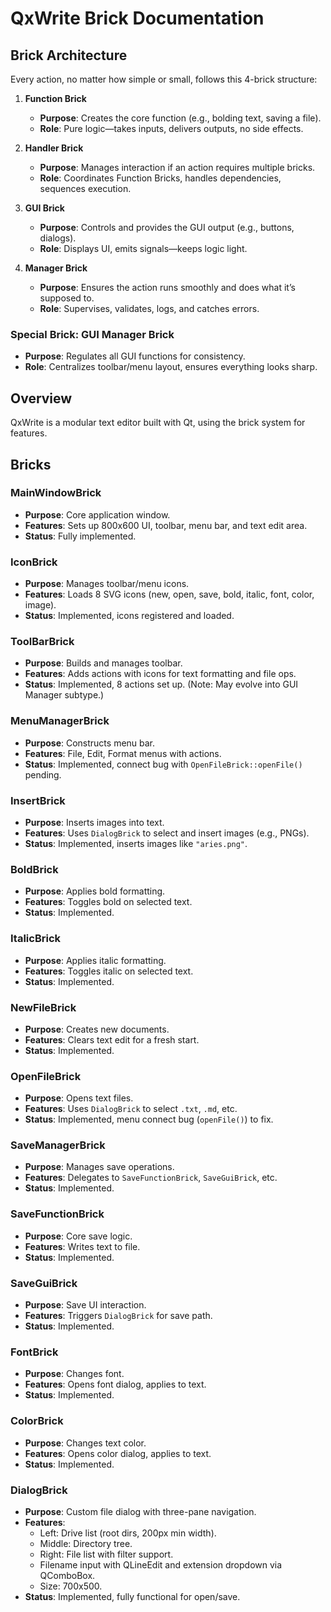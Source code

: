 # QxWrite Brick Documentation

## Brick Architecture
Every action, no matter how simple or small, follows this 4-brick structure:

1. **Function Brick**
   - **Purpose**: Creates the core function (e.g., bolding text, saving a file).
   - **Role**: Pure logic—takes inputs, delivers outputs, no side effects.

2. **Handler Brick**
   - **Purpose**: Manages interaction if an action requires multiple bricks.
   - **Role**: Coordinates Function Bricks, handles dependencies, sequences execution.

3. **GUI Brick**
   - **Purpose**: Controls and provides the GUI output (e.g., buttons, dialogs).
   - **Role**: Displays UI, emits signals—keeps logic light.

4. **Manager Brick**
   - **Purpose**: Ensures the action runs smoothly and does what it’s supposed to.
   - **Role**: Supervises, validates, logs, and catches errors.

### Special Brick: GUI Manager Brick
- **Purpose**: Regulates all GUI functions for consistency.
- **Role**: Centralizes toolbar/menu layout, ensures everything looks sharp.

## Overview
QxWrite is a modular text editor built with Qt, using the brick system for features.

## Bricks

### MainWindowBrick
- **Purpose**: Core application window.
- **Features**: Sets up 800x600 UI, toolbar, menu bar, and text edit area.
- **Status**: Fully implemented.

### IconBrick
- **Purpose**: Manages toolbar/menu icons.
- **Features**: Loads 8 SVG icons (new, open, save, bold, italic, font, color, image).
- **Status**: Implemented, icons registered and loaded.

### ToolBarBrick
- **Purpose**: Builds and manages toolbar.
- **Features**: Adds actions with icons for text formatting and file ops.
- **Status**: Implemented, 8 actions set up. (Note: May evolve into GUI Manager subtype.)

### MenuManagerBrick
- **Purpose**: Constructs menu bar.
- **Features**: File, Edit, Format menus with actions.
- **Status**: Implemented, connect bug with `OpenFileBrick::openFile()` pending.

### InsertBrick
- **Purpose**: Inserts images into text.
- **Features**: Uses `DialogBrick` to select and insert images (e.g., PNGs).
- **Status**: Implemented, inserts images like `"aries.png"`.

### BoldBrick
- **Purpose**: Applies bold formatting.
- **Features**: Toggles bold on selected text.
- **Status**: Implemented.

### ItalicBrick
- **Purpose**: Applies italic formatting.
- **Features**: Toggles italic on selected text.
- **Status**: Implemented.

### NewFileBrick
- **Purpose**: Creates new documents.
- **Features**: Clears text edit for a fresh start.
- **Status**: Implemented.

### OpenFileBrick
- **Purpose**: Opens text files.
- **Features**: Uses `DialogBrick` to select `.txt`, `.md`, etc.
- **Status**: Implemented, menu connect bug (`openFile()`) to fix.

### SaveManagerBrick
- **Purpose**: Manages save operations.
- **Features**: Delegates to `SaveFunctionBrick`, `SaveGuiBrick`, etc.
- **Status**: Implemented.

### SaveFunctionBrick
- **Purpose**: Core save logic.
- **Features**: Writes text to file.
- **Status**: Implemented.

### SaveGuiBrick
- **Purpose**: Save UI interaction.
- **Features**: Triggers `DialogBrick` for save path.
- **Status**: Implemented.

### FontBrick
- **Purpose**: Changes font.
- **Features**: Opens font dialog, applies to text.
- **Status**: Implemented.

### ColorBrick
- **Purpose**: Changes text color.
- **Features**: Opens color dialog, applies to text.
- **Status**: Implemented.

### DialogBrick
- **Purpose**: Custom file dialog with three-pane navigation.
- **Features**: 
  - Left: Drive list (root dirs, 200px min width).
  - Middle: Directory tree.
  - Right: File list with filter support.
  - Filename input with QLineEdit and extension dropdown via QComboBox.
  - Size: 700x500.
- **Status**: Implemented, fully functional for open/save.
